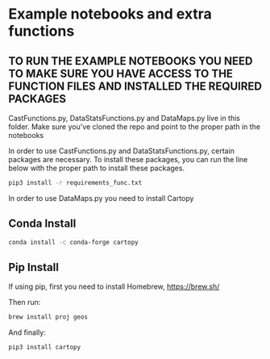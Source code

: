 # Example notebooks and extra functions

## TO RUN THE EXAMPLE NOTEBOOKS YOU NEED TO MAKE SURE YOU HAVE ACCESS TO THE FUNCTION FILES AND INSTALLED THE REQUIRED PACKAGES

CastFunctions.py, DataStatsFunctions.py and DataMaps.py live in this folder. Make sure you've cloned the repo and point to the proper path in the notebooks

In order to use CastFunctions.py and DataStatsFunctions.py, certain packages are necessary. To install these packages, you can run the line below with the proper path to install these packages. 

```bash
pip3 install -r requirements_func.txt
```

In order to use DataMaps.py you need to install Cartopy
## Conda Install
```bash
conda install -c conda-forge cartopy
```

## Pip Install
If using pip, first you need to install Homebrew, https://brew.sh/

Then run: 

```bash
brew install proj geos
```

And finally:

```bash
pip3 install cartopy
```